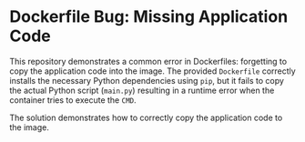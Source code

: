 # Dockerfile Bug: Missing Application Code

This repository demonstrates a common error in Dockerfiles: forgetting to copy the application code into the image.  The provided `Dockerfile` correctly installs the necessary Python dependencies using `pip`, but it fails to copy the actual Python script (`main.py`) resulting in a runtime error when the container tries to execute the `CMD`. 

The solution demonstrates how to correctly copy the application code to the image.